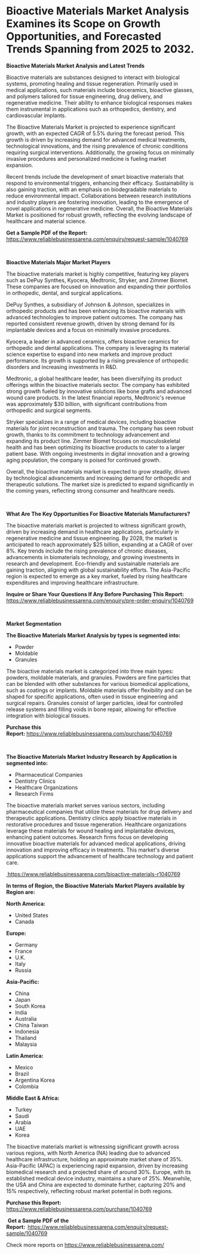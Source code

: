 <p><h1>Bioactive Materials Market Analysis Examines its Scope on Growth Opportunities, and Forecasted Trends Spanning from 2025 to 2032.</h1></p><p><strong>Bioactive Materials Market Analysis and Latest Trends</strong></p>
<p><p>Bioactive materials are substances designed to interact with biological systems, promoting healing and tissue regeneration. Primarily used in medical applications, such materials include bioceramics, bioactive glasses, and polymers tailored for tissue engineering, drug delivery, and regenerative medicine. Their ability to enhance biological responses makes them instrumental in applications such as orthopedics, dentistry, and cardiovascular implants.</p><p>The Bioactive Materials Market is projected to experience significant growth, with an expected CAGR of 5.5% during the forecast period. This growth is driven by increasing demand for advanced medical treatments, technological innovations, and the rising prevalence of chronic conditions requiring surgical interventions. Additionally, the growing focus on minimally invasive procedures and personalized medicine is fueling market expansion. </p><p>Recent trends include the development of smart bioactive materials that respond to environmental triggers, enhancing their efficacy. Sustainability is also gaining traction, with an emphasis on biodegradable materials to reduce environmental impact. Collaborations between research institutions and industry players are fostering innovation, leading to the emergence of novel applications in regenerative medicine. Overall, the Bioactive Materials Market is positioned for robust growth, reflecting the evolving landscape of healthcare and material science.</p></p>
<p><strong>Get a Sample PDF of the Report:&nbsp;</strong> <a href="https://www.reliablebusinessarena.com/enquiry/request-sample/1040769?utm_campaign=2988&utm_medium=2&utm_source=Github&utm_content=ia&utm_term=01042025&utm_id=bioactive-materials">https://www.reliablebusinessarena.com/enquiry/request-sample/1040769</a></p>
<p>&nbsp;</p>
<p><strong>Bioactive Materials Major Market Players</strong></p>
<p><p>The bioactive materials market is highly competitive, featuring key players such as DePuy Synthes, Kyocera, Medtronic, Stryker, and Zimmer Biomet. These companies are focused on innovation and expanding their portfolios in orthopedic, dental, and surgical applications.</p><p>DePuy Synthes, a subsidiary of Johnson & Johnson, specializes in orthopedic products and has been enhancing its bioactive materials with advanced technologies to improve patient outcomes. The company has reported consistent revenue growth, driven by strong demand for its implantable devices and a focus on minimally invasive procedures. </p><p>Kyocera, a leader in advanced ceramics, offers bioactive ceramics for orthopedic and dental applications. The company is leveraging its material science expertise to expand into new markets and improve product performance. Its growth is supported by a rising prevalence of orthopedic disorders and increasing investments in R&D.</p><p>Medtronic, a global healthcare leader, has been diversifying its product offerings within the bioactive materials sector. The company has exhibited strong growth fueled by innovative solutions like bone grafts and advanced wound care products. In the latest financial reports, Medtronic's revenue was approximately $30 billion, with significant contributions from orthopedic and surgical segments.</p><p>Stryker specializes in a range of medical devices, including bioactive materials for joint reconstruction and trauma. The company has seen robust growth, thanks to its commitment to technology advancement and expanding its product line. Zimmer Biomet focuses on musculoskeletal health and has been optimizing its bioactive products to cater to a larger patient base. With ongoing investments in digital innovation and a growing aging population, the company is poised for continued growth.</p><p>Overall, the bioactive materials market is expected to grow steadily, driven by technological advancements and increasing demand for orthopedic and therapeutic solutions. The market size is predicted to expand significantly in the coming years, reflecting strong consumer and healthcare needs.</p></p>
<p>&nbsp;</p>
<p><strong>What Are The Key Opportunities For Bioactive Materials Manufacturers?</strong></p>
<p><p>The bioactive materials market is projected to witness significant growth, driven by increasing demand in healthcare applications, particularly in regenerative medicine and tissue engineering. By 2028, the market is anticipated to reach approximately $25 billion, expanding at a CAGR of over 8%. Key trends include the rising prevalence of chronic diseases, advancements in biomaterials technology, and growing investments in research and development. Eco-friendly and sustainable materials are gaining traction, aligning with global sustainability efforts. The Asia-Pacific region is expected to emerge as a key market, fueled by rising healthcare expenditures and improving healthcare infrastructure.</p></p>
<p><strong>Inquire or Share Your Questions If Any Before Purchasing This Report:</strong> <a href="https://www.reliablebusinessarena.com/enquiry/pre-order-enquiry/1040769?utm_campaign=2988&utm_medium=2&utm_source=Github&utm_content=ia&utm_term=01042025&utm_id=bioactive-materials">https://www.reliablebusinessarena.com/enquiry/pre-order-enquiry/1040769</a></p>
<p>&nbsp;</p>
<p><strong>Market Segmentation</strong></p>
<p><strong>The Bioactive Materials Market Analysis by types is segmented into:</strong></p>
<p><ul><li>Powder</li><li>Moldable</li><li>Granules</li></ul></p>
<p><p>The bioactive materials market is categorized into three main types: powders, moldable materials, and granules. Powders are fine particles that can be blended with other substances for various biomedical applications, such as coatings or implants. Moldable materials offer flexibility and can be shaped for specific applications, often used in tissue engineering and surgical repairs. Granules consist of larger particles, ideal for controlled release systems and filling voids in bone repair, allowing for effective integration with biological tissues.</p></p>
<p><strong>Purchase this Report:&nbsp;</strong><a href="https://www.reliablebusinessarena.com/purchase/1040769?utm_campaign=2988&utm_medium=2&utm_source=Github&utm_content=ia&utm_term=01042025&utm_id=bioactive-materials">https://www.reliablebusinessarena.com/purchase/1040769</a></p>
<p>&nbsp;</p>
<p><strong>The Bioactive Materials Market Industry Research by Application is segmented into:</strong></p>
<p><ul><li>Pharmaceutical Companies</li><li>Dentistry Clinics</li><li>Healthcare Organizations</li><li>Research Firms</li></ul></p>
<p><p>The bioactive materials market serves various sectors, including pharmaceutical companies that utilize these materials for drug delivery and therapeutic applications. Dentistry clinics apply bioactive materials in restorative procedures and tissue regeneration. Healthcare organizations leverage these materials for wound healing and implantable devices, enhancing patient outcomes. Research firms focus on developing innovative bioactive materials for advanced medical applications, driving innovation and improving efficacy in treatments. This market's diverse applications support the advancement of healthcare technology and patient care.</p></p>
<p><a href="https://www.reliablebusinessarena.com/bioactive-materials-r1040769?utm_campaign=2988&utm_medium=2&utm_source=Github&utm_content=ia&utm_term=01042025&utm_id=bioactive-materials">&nbsp;https://www.reliablebusinessarena.com/bioactive-materials-r1040769</a></p>
<p><strong>In terms of Region, the Bioactive Materials Market Players available by Region are:</strong></p>
<p>
    <p> <strong> North America: </strong>
        <ul>
            <li>United States</li>
            <li>Canada</li>
        </ul>
        </p> 
    <p> <strong> Europe: </strong>
        <ul>
            <li>Germany</li>
            <li>France</li>
            <li>U.K.</li>
            <li>Italy</li>
            <li>Russia</li>
        </ul>
        </p> 
    <p> <strong> Asia-Pacific: </strong>
        <ul>
            <li>China</li>
            <li>Japan</li>
            <li>South Korea</li>
            <li>India</li>
            <li>Australia</li>
            <li>China Taiwan</li>
            <li>Indonesia</li>
            <li>Thailand</li>
            <li>Malaysia</li>
        </ul>
        </p> 
    <p> <strong> Latin America: </strong>
        <ul>
            <li>Mexico</li>
            <li>Brazil</li>
            <li>Argentina Korea</li>
            <li>Colombia</li>
        </ul>
        </p> 
    <p> <strong> Middle East & Africa: </strong>
        <ul>
            <li>Turkey</li>
            <li>Saudi</li>
            <li>Arabia</li>
            <li>UAE</li>
            <li>Korea</li>
        </ul>
    </p>
    </p>
<p><p>The bioactive materials market is witnessing significant growth across various regions, with North America (NA) leading due to advanced healthcare infrastructure, holding an approximate market share of 35%. Asia-Pacific (APAC) is experiencing rapid expansion, driven by increasing biomedical research and a projected share of around 30%. Europe, with its established medical device industry, maintains a share of 25%. Meanwhile, the USA and China are expected to dominate further, capturing 20% and 15% respectively, reflecting robust market potential in both regions.</p></p>
<p><strong>Purchase this Report: </strong><a href="https://www.reliablebusinessarena.com/purchase/1040769?utm_campaign=2988&utm_medium=2&utm_source=Github&utm_content=ia&utm_term=01042025&utm_id=bioactive-materials">https://www.reliablebusinessarena.com/purchase/1040769</a></p>
<p>&nbsp;<strong>Get a Sample PDF of the Report:&nbsp;&nbsp;</strong><a href="https://www.reliablebusinessarena.com/enquiry/request-sample/1040769?utm_campaign=2988&utm_medium=2&utm_source=Github&utm_content=ia&utm_term=01042025&utm_id=bioactive-materials">https://www.reliablebusinessarena.com/enquiry/request-sample/1040769</a></p>
<p><strong></strong></p>
<p>Check more reports on <a href="https://www.reliablebusinessarena.com/?utm_campaign=2988&utm_medium=2&utm_source=Github&utm_content=ia&utm_term=01042025&utm_id=bioactive-materials">https://www.reliablebusinessarena.com/</a></p>